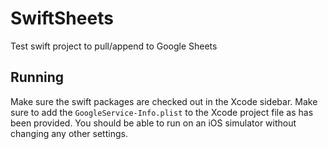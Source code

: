 # SwiftSheets
Test swift project to pull/append to Google Sheets

## Running
Make sure the swift packages are checked out in the Xcode sidebar.
Make sure to add the `GoogleService-Info.plist` to the Xcode project file as has been provided.
You should be able to run on an iOS simulator without changing any other settings.
